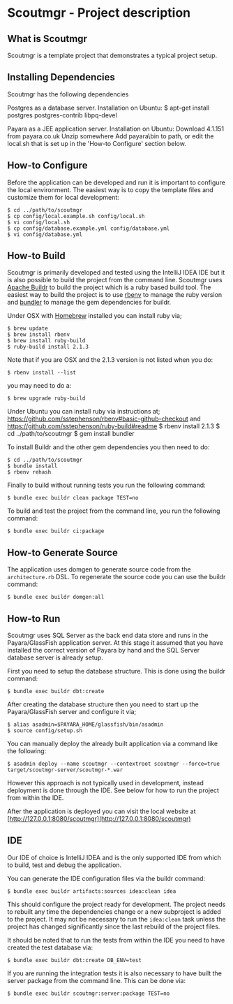 Scoutmgr - Project description
==================================

What is Scoutmgr
--------------

Scoutmgr is a template project that demonstrates a typical project setup.

Installing Dependencies
----------------

Scoutmgr has the following dependencies

Postgres as a database server.
Installation on Ubuntu:
    $ apt-get install postgres postgres-contrib libpq-devel

Payara as a JEE application server.
Installation on Ubuntu:
    Download 4.1.151 from payara.co.uk
    Unzip somewhere
    Add payara\bin to path, or edit the local.sh that is set up in the 'How-to Configure' section below.

How-to Configure
----------------

Before the application can be developed and run it is important to configure the local environment. The easiest way is to copy the template files and customize them for local development:

    $ cd ../path/to/scoutmgr
    $ cp config/local.example.sh config/local.sh
    $ vi config/local.sh
    $ cp config/database.example.yml config/database.yml
    $ vi config/database.yml

How-to Build
------------

Scoutmgr is primarily developed and tested using the IntelliJ IDEA IDE but it is also possible to build the project from the command line. Scoutmgr uses [Apache Buildr](http://buildr.apache.org) to build the project which is a ruby based build tool. The easiest way to build the project is to use [rbenv](https://github.com/sstephenson/rbenv) to manage the ruby version and [bundler](http://gembundler.com/) to manage the gem dependencies for buildr.

Under OSX with [Homebrew](http://mxcl.github.com/homebrew/) installed you can install ruby via;

    $ brew update
    $ brew install rbenv
    $ brew install ruby-build
    $ ruby-build install 2.1.3

Note that if you are OSX and the 2.1.3 version is not listed when you do:

    $ rbenv install --list

you may need to do a:

    $ brew upgrade ruby-build

Under Ubuntu you can install ruby via instructions at;
    https://github.com/sstephenson/rbenv#basic-github-checkout
    and
    https://github.com/sstephenson/ruby-build#readme
    $ rbenv install 2.1.3
    $ cd ../path/to/scoutmgr
    $ gem install bundler

To install Buildr and the other gem dependencies you then need to do:

    $ cd ../path/to/scoutmgr
    $ bundle install
    $ rbenv rehash

Finally to build without running tests you run the following command:

    $ bundle exec buildr clean package TEST=no

To build and test the project from the command line, you run the following command:

    $ bundle exec buildr ci:package

How-to Generate Source
----------------------

The application uses domgen to generate source code from the `architecture.rb` DSL. To regenerate the source code you can use the buildr command:

    $ bundle exec buildr domgen:all

How-to Run
----------

Scoutmgr uses SQL Server as the back end data store and runs in the Payara/GlassFish application server. At this stage it assumed that you have installed the correct version of Payara by hand and the SQL Server database server is already setup.

First you need to setup the database structure. This is done using the buildr command:

    $ bundle exec buildr dbt:create

After creating the database structure then you need to start up the Payara/GlassFish server and configure it via;

    $ alias asadmin=$PAYARA_HOME/glassfish/bin/asadmin
    $ source config/setup.sh

You can manually deploy the already built application via a command like the following:

    $ asadmin deploy --name scoutmgr --contextroot scoutmgr --force=true target/scoutmgr-server/scoutmgr-*.war

However this approach is not typically used in development, instead deployment is done through the IDE. See below for how to run the project from within the IDE.

After the application is deployed you can visit the local website at [http://127.0.0.1:8080/scoutmgr](http://127.0.0.1:8080/scoutmgr)

IDE
---

Our IDE of choice is IntelliJ IDEA and is the only supported IDE from which to build, test and debug the application.

You can generate the IDE configuration files via the buildr command:

    $ bundle exec buildr artifacts:sources idea:clean idea

This should configure the project ready for development. The project needs to rebuilt any time the dependencies change or a new subproject is added to the project. It may not be necessary to run the `idea:clean` task unless the project has changed significantly since the last rebuild of the project files.

It should be noted that to run the tests from within the IDE you need to have created the test database via:

    $ bundle exec buildr dbt:create DB_ENV=test

If you are running the integration tests it is also necessary to have built the server package from the command line. This can be done via:

    $ bundle exec buildr scoutmgr:server:package TEST=no